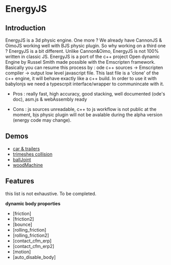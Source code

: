 
# EnergyJS

## Introduction

EnergyJS is a  3d physic engine. One more ? We already have CannonJS & OimoJS working well with BJS physic  plugin. So why working on a third one ? 
EnergyJS is a bit different. Unlike Cannon&Oimo, EnergyJS is not 100% written in classic JS. EnergyJS is a port of the c++ project Open dynamic Engine by Russel Smith made possible with the  Emscripten framework. Basically you can resume this process by  :  ode c++ sources → Emscripten compiler → output low level javascript file. This last file is a 'clone' of the c++ engine, it will behave exactly like  a c++ build. In order to use it with babylonjs we need a typescrpit interface/wrapper to communincate with it. 

* Pros : really fast, high accuracy, good stacking, well documented (ode's doc), asm.js & webAssembly ready

* Cons : js sources unreadable, c++ to js workflow is not public at the moment, bjs physic plugin will not be avalable during the alpha version (energy code may change).

## Demos

* [car & trailers](http://www.visualiser.fr/energy/index.php?ID=1)
* [trimeshes collision](http://www.visualiser.fr/energy/index.php?ID=15)
* [ballJoint](http://www.visualiser.fr/energy/index.php?ID=13)
* [woodMachine](http://www.visualiser.fr/energy/index.php?ID=12)

## Features
this list is not exhaustive. To be completed.

**dynamic body proporties**
* [friction]
* [friction2]
* [bounce]
* [rolling_friction]
* [rolling_friction2]
* [contact_cfm_erp]
* [contact_cfm_erp2]
* [motion]
* [auto_disable_body]












